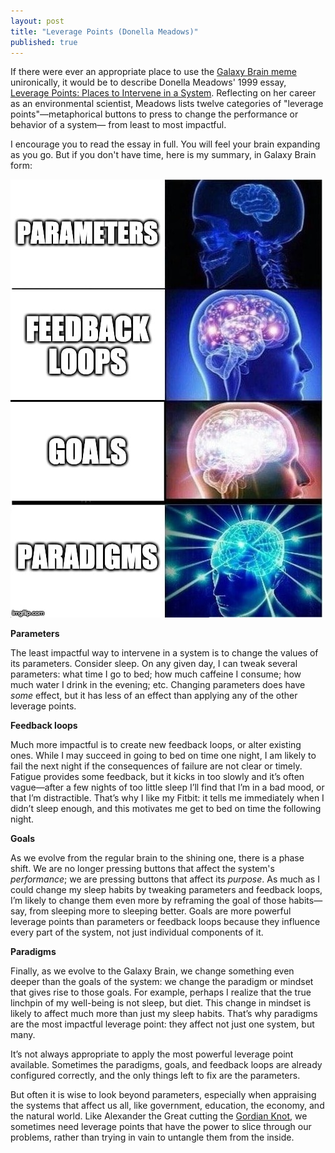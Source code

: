 ```yaml
---
layout: post
title: "Leverage Points (Donella Meadows)"
published: true
---
```


If there were ever an appropriate place to use the [Galaxy Brain meme](https://knowyourmeme.com/memes/galaxy-brain) unironically, it would be to describe Donella Meadows' 1999 essay, [Leverage Points: Places to Intervene in a System](http://donellameadows.org/archives/leverage-points-places-to-intervene-in-a-system/). Reflecting on her career as an environmental scientist, Meadows lists twelve categories of "leverage points"—metaphorical buttons to press to change the performance or behavior of a system— from least to most impactful.

I encourage you to read the essay in full. You will feel your brain expanding as you go. But if you don't have time, here is my summary, in Galaxy Brain form:

![](/assets/img/leverage_points/galaxy_brain.png)

**Parameters**

The least impactful way to intervene in a system is to change the values of its parameters. Consider sleep. On any given day, I can tweak several parameters: what time I go to bed; how much caffeine I consume; how much water I drink in the evening; etc. Changing parameters does have *some* effect, but it has less of an effect than applying any of the other leverage points.

**Feedback loops**

Much more impactful is to create new feedback loops, or alter existing ones. While I may succeed in going to bed on time one night, I am likely to fail the next night if the consequences of failure are not clear or timely. Fatigue provides some feedback, but it kicks in too slowly and it’s often vague—after a few nights of too little sleep I’ll find that I’m in a bad mood, or that I’m distractible. That’s why I like my Fitbit: it tells me immediately when I didn’t sleep enough, and this motivates me get to bed on time the following night.

**Goals**

As we evolve from the regular brain to the shining one, there is a phase shift. We are no longer pressing buttons that affect the system's *performance*; we are pressing buttons that affect its *purpose*. As much as I could change my sleep habits by tweaking parameters and feedback loops, I’m likely to change them even more by reframing the goal of those habits—say, from sleeping more to sleeping better. Goals are more powerful leverage points than parameters or feedback loops because they influence every part of the system, not just individual components of it.

**Paradigms**

Finally, as we evolve to the Galaxy Brain, we change something even deeper than the goals of the system: we change the paradigm or mindset that gives rise to those goals. For example, perhaps I realize that the true linchpin of my well-being is not sleep, but diet. This change in mindset is likely to affect much more than just my sleep habits. That’s why paradigms are the most impactful leverage point: they affect not just one system, but many.

It’s not always appropriate to apply the most powerful leverage point available. Sometimes the paradigms, goals, and feedback loops are already configured correctly, and the only things left to fix are the parameters.

But often it is wise to look beyond parameters, especially when appraising the systems that affect us all, like government, education, the economy, and the natural world. Like Alexander the Great cutting the [Gordian Knot](https://en.wikipedia.org/wiki/Gordian_Knot), we sometimes need leverage points that have the power to slice through our problems, rather than trying in vain to untangle them from the inside.